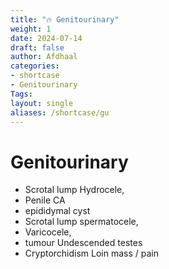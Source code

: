 ```yaml
---
title: "🔥 Genitourinary"
weight: 1
date: 2024-07-14
draft: false
author: Afdhaal
categories: 
- shortcase
- Genitourinary
Tags:
layout: single
aliases: /shortcase/gu
---
```


# Genitourinary

- Scrotal lump Hydrocele, 
- Penile CA 
- epididymal cyst 
- Scrotal lump spermatocele, 
- Varicocele,
- tumour Undescended testes 
- Cryptorchidism Loin mass / pain